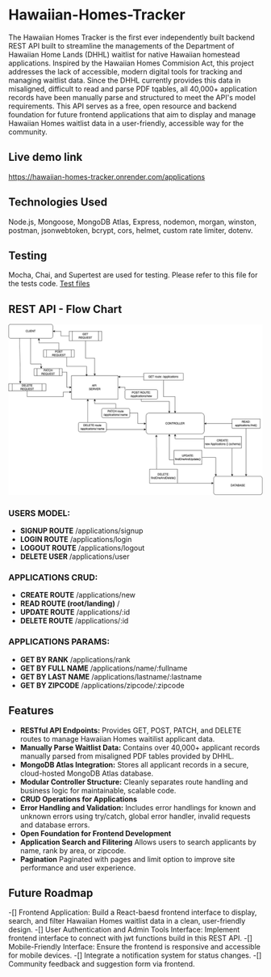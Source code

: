 # Hawaiian-Homes-Tracker
The Hawaiian Homes Tracker is the first ever independently built backend REST API built to streamline the managements of the Department of Hawaiian Home Lands (DHHL) waitlist for native Hawaiian homestead applications. 
Inspired by the Hawaiian Homes Commision Act, this project addresses the lack of accessible, modern digital tools for tracking and managing waitlist data. Since the DHHL currently provides this data in misaligned, difficult to read and parse PDF tqables, all 40,000+ application records have been manually parse and structured to meet the API's model requirements. 
This API serves as a free, open resource and backend foundation for future frontend applications that aim to display and manage Hawaiian Homes waitlist data in a user-friendly, accessible way for the community.

## Live demo link
https://hawaiian-homes-tracker.onrender.com/applications

## Technologies Used
Node.js, Mongoose, MongoDB Atlas, Express, nodemon, morgan, winston, postman, jsonwebtoken, bcrypt, cors, helmet, custom rate limiter, dotenv.

## Testing
Mocha, Chai, and Supertest are used for testing. Please refer to this file for the tests code.
[Test files](./test/api.test.js)

## REST API - Flow Chart
![Flow Chart ](docs/Hawaiian-Homes%20REST%20API.drawio.png)
### USERS MODEL:
- **SIGNUP ROUTE**
/applications/signup
- **LOGIN ROUTE**
/applications/login
- **LOGOUT ROUTE**
/applications/logout
- **DELETE USER**
/applications/user

### APPLICATIONS CRUD:
- **CREATE ROUTE**
/applications/new
- **READ ROUTE (root/landing)**
/
- **UPDATE ROUTE**
/applications/:id 
- **DELETE ROUTE**
/applications/:id 


### APPLICATIONS PARAMS:
- **GET BY RANK**
/applications/rank
- **GET BY FULL NAME**
/applications/name/:fullname
- **GET BY LAST NAME**
/applications/lastname/:lastname
- **GET BY ZIPCODE**
/applications/zipcode/:zipcode


## Features
- **RESTful API Endpoints:**
Provides GET, POST, PATCH, and DELETE routes to manage Hawaiian Homes waitilist applicant data.
- **Manually Parse Waitlist Data:**
Contains over 40,000+ applicant records manually parsed from misaligned PDF tables provided by DHHL.
- **MongoDB Atlas Integration:**
Stores all applicant records in a secure, cloud-hosted MongoDB Atlas database.
- **Modular Controller Structure:**
Cleanly separates route handling and business logic for maintainable, scalable code.
- **CRUD Operations for Applications**
- **Error Handling and Validation:**
Includes error handlings for known and unknown errors using try/catch, global error handler, invalid requests and database errors.
- **Open Foundation for Frontend Development**
- **Application Search and Filitering**
Allows users to search applicants by name, rank by area, or zipcode.
- **Pagination**
Paginated with pages and limit option to improve site performance and user experience.


## Future Roadmap
-[] Frontend Application: Build a React-baesd frontend interface to display, search, and filter Hawaiian Homes waitlist data in a clean, user-friendly design.
-[] User Authentication and Admin Tools Interface: Implement frontend interface to connect with jwt functions build in this REST API.
-[] Mobile-Friendly Interface: Ensure the frontend is responsive and accessible for mobile devices.
-[] Integrate a notification system for status changes.
-[] Community feedback and suggestion form via frontend.
